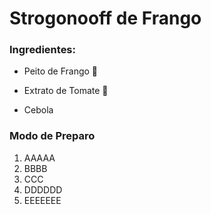 # Strogonooff de Frango

### Ingredientes:

- Peito de Frango :chicken:
- Extrato de Tomate :tomato:

- Cebola 

### Modo de Preparo 

1. AAAAA
2. BBBB
3. CCC
4. DDDDDD
5. EEEEEEE


